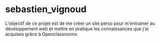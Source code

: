 # sebastien_vignoud
L'objectif de ce projet est de me créer un site perso pour m'entrainer au développement web et mettre en pratique les connaissances que j'ai acquises grâce à Openclassrooms
